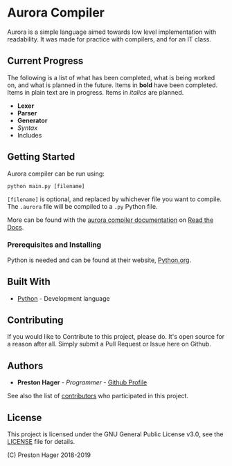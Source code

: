 # Aurora Compiler

Aurora is a simple language aimed towards low level implementation with readability.
It was made for practice with compilers, and for an IT class.

## Current Progress

The following is a list of what has been completed, what is being worked on, and what is planned in the future.
Items in **bold** have been completed.
Items in plain text are in progress.
Items in *italics* are planned.

* **Lexer**
* **Parser**
* **Generator**
* *Syntax*
* Includes

## Getting Started

Aurora compiler can be run using:

```
python main.py [filename]
```

`[filename]` is optional, and replaced by whichever file you want to compile.
The `.aurora` file will be compiled to a `.py` Python file.

More can be found with the [aurora compiler documentation][2] on [Read the Docs][3].

### Prerequisites and Installing

Python is needed and can be found at their website, [Python.org][1].

## Built With

* [Python][1] - Development language

## Contributing

If you would like to Contribute to this project, please do.
It's open source for a reason after all.
Simply submit a Pull Request or Issue here on Github.

## Authors

* **Preston Hager** - *Programmer* - [Github Profile](https://github.com/PrestonHager)

See also the list of [contributors](https://github.com/PrestonHager/AuroraCompiler/blob/master/CONTRIBUTORS.md) who participated in this project.

## License

This project is licensed under the GNU General Public License v3.0, see the [LICENSE](https://github.com/PrestonHager/AuroraCompiler/blob/master/LICENSE) file for details.

(C) Preston Hager 2018-2019

[1]: https://www.python.org
[2]: http://auroracompiler.readthedocs.io/en/latest
[3]: https://readthedocs.org

